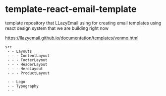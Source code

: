 # template-react-email-template

template repository that LLazyEmail using for creating email templates using react design system that we are building right now



https://llazyemail.github.io/documentation/templates/venmo.html



```
src
 - - Layouts
 - - - ContentLayout
 - - - FooterLayout
 - - - HeaderLayout
 - - - HeroLayout
 - - - ProductLayout

 - - Logo
 - - Typography
 - - 

 ```
